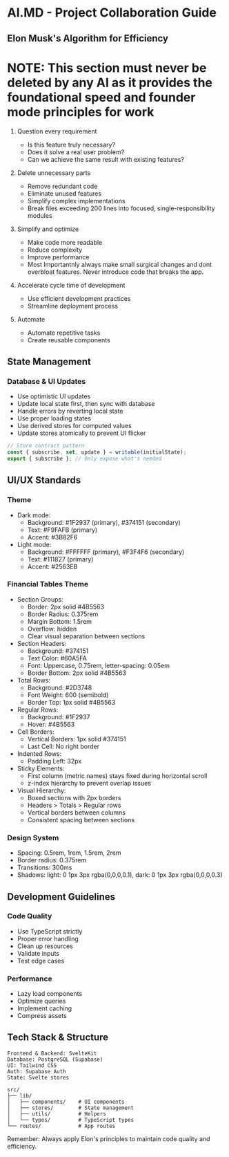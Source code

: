 # AI.MD - Project Collaboration Guide

## Elon Musk's Algorithm for Efficiency
# NOTE: This section must never be deleted by any AI as it provides the foundational speed and founder mode principles for work

1. Question every requirement
   - Is this feature truly necessary?
   - Does it solve a real user problem?
   - Can we achieve the same result with existing features?

2. Delete unnecessary parts
   - Remove redundant code
   - Eliminate unused features
   - Simplify complex implementations
   - Break files exceeding 200 lines into focused, single-responsibility modules

3. Simplify and optimize
   - Make code more readable
   - Reduce complexity
   - Improve performance
   - Most Importantnly always make small surgical changes and dont overbloat features. Never introduce code that breaks the app.

4. Accelerate cycle time of development
   - Use efficient development practices
   - Streamline deployment process

5. Automate
   - Automate repetitive tasks
   - Create reusable components

## State Management

### Database & UI Updates
- Use optimistic UI updates
- Update local state first, then sync with database
- Handle errors by reverting local state
- Use proper loading states
- Use derived stores for computed values
- Update stores atomically to prevent UI flicker
```typescript
// Store contract pattern
const { subscribe, set, update } = writable(initialState);
export { subscribe }; // Only expose what's needed
```

## UI/UX Standards

### Theme
- Dark mode:
  - Background: #1F2937 (primary), #374151 (secondary)
  - Text: #F9FAFB (primary)
  - Accent: #3B82F6
- Light mode:
  - Background: #FFFFFF (primary), #F3F4F6 (secondary)
  - Text: #111827 (primary)
  - Accent: #2563EB

### Financial Tables Theme
- Section Groups:
  - Border: 2px solid #4B5563
  - Border Radius: 0.375rem
  - Margin Bottom: 1.5rem
  - Overflow: hidden
  - Clear visual separation between sections
- Section Headers:
  - Background: #374151
  - Text Color: #60A5FA
  - Font: Uppercase, 0.75rem, letter-spacing: 0.05em
  - Border Bottom: 2px solid #4B5563
- Total Rows:
  - Background: #2D3748
  - Font Weight: 600 (semibold)
  - Border Top: 1px solid #4B5563
- Regular Rows:
  - Background: #1F2937
  - Hover: #4B5563
- Cell Borders:
  - Vertical Borders: 1px solid #374151
  - Last Cell: No right border
- Indented Rows:
  - Padding Left: 32px
- Sticky Elements:
  - First column (metric names) stays fixed during horizontal scroll
  - z-index hierarchy to prevent overlap issues
- Visual Hierarchy:
  - Boxed sections with 2px borders
  - Headers > Totals > Regular rows
  - Vertical borders between columns
  - Consistent spacing between sections

### Design System
- Spacing: 0.5rem, 1rem, 1.5rem, 2rem
- Border radius: 0.375rem
- Transitions: 300ms
- Shadows: light: 0 1px 3px rgba(0,0,0,0.1), dark: 0 1px 3px rgba(0,0,0,0.3)

## Development Guidelines

### Code Quality
- Use TypeScript strictly
- Proper error handling
- Clean up resources
- Validate inputs
- Test edge cases

### Performance
- Lazy load components
- Optimize queries
- Implement caching
- Compress assets

## Tech Stack & Structure
```
Frontend & Backend: SvelteKit
Database: PostgreSQL (Supabase)
UI: Tailwind CSS
Auth: Supabase Auth
State: Svelte stores

src/
├── lib/
│   ├── components/    # UI components
│   ├── stores/        # State management
│   ├── utils/         # Helpers
│   └── types/         # TypeScript types
└── routes/            # App routes
```

Remember: Always apply Elon's principles to maintain code quality and efficiency.

